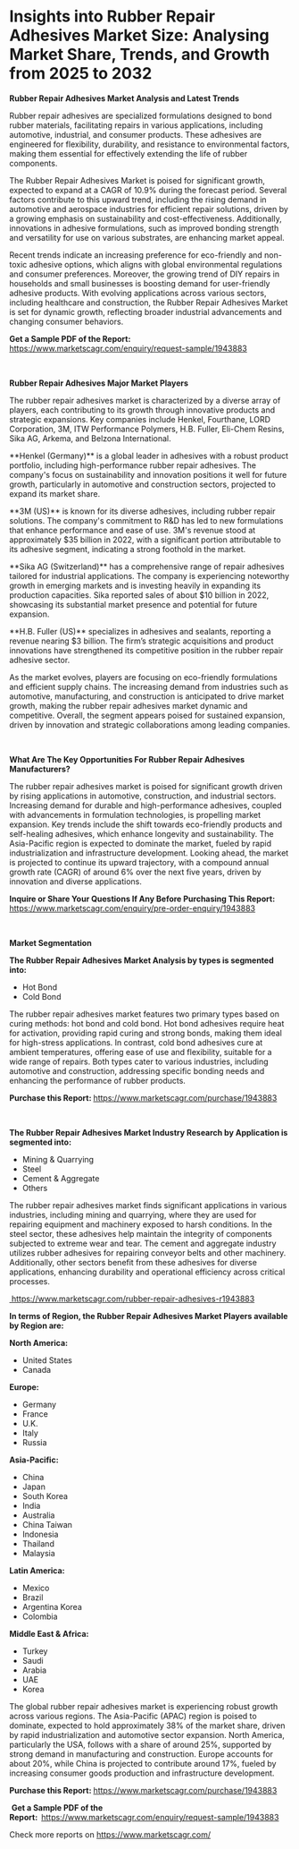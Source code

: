 <p><h1>Insights into Rubber Repair Adhesives Market Size: Analysing Market Share, Trends, and Growth from 2025 to 2032</h1></p><p><strong>Rubber Repair Adhesives Market Analysis and Latest Trends</strong></p>
<p><p>Rubber repair adhesives are specialized formulations designed to bond rubber materials, facilitating repairs in various applications, including automotive, industrial, and consumer products. These adhesives are engineered for flexibility, durability, and resistance to environmental factors, making them essential for effectively extending the life of rubber components.</p><p>The Rubber Repair Adhesives Market is poised for significant growth, expected to expand at a CAGR of 10.9% during the forecast period. Several factors contribute to this upward trend, including the rising demand in automotive and aerospace industries for efficient repair solutions, driven by a growing emphasis on sustainability and cost-effectiveness. Additionally, innovations in adhesive formulations, such as improved bonding strength and versatility for use on various substrates, are enhancing market appeal.</p><p>Recent trends indicate an increasing preference for eco-friendly and non-toxic adhesive options, which aligns with global environmental regulations and consumer preferences. Moreover, the growing trend of DIY repairs in households and small businesses is boosting demand for user-friendly adhesive products. With evolving applications across various sectors, including healthcare and construction, the Rubber Repair Adhesives Market is set for dynamic growth, reflecting broader industrial advancements and changing consumer behaviors.</p></p>
<p><strong>Get a Sample PDF of the Report:&nbsp;</strong> <a href="https://www.marketscagr.com/enquiry/request-sample/1943883?utm_campaign=3533&utm_medium=2&utm_source=Github&utm_content=ia&utm_term=01042025&utm_id=rubber-repair-adhesives">https://www.marketscagr.com/enquiry/request-sample/1943883</a></p>
<p>&nbsp;</p>
<p><strong>Rubber Repair Adhesives Major Market Players</strong></p>
<p><p>The rubber repair adhesives market is characterized by a diverse array of players, each contributing to its growth through innovative products and strategic expansions. Key companies include Henkel, Fourthane, LORD Corporation, 3M, ITW Performance Polymers, H.B. Fuller, Eli-Chem Resins, Sika AG, Arkema, and Belzona International.</p><p>**Henkel (Germany)** is a global leader in adhesives with a robust product portfolio, including high-performance rubber repair adhesives. The company's focus on sustainability and innovation positions it well for future growth, particularly in automotive and construction sectors, projected to expand its market share.</p><p>**3M (US)** is known for its diverse adhesives, including rubber repair solutions. The company's commitment to R&D has led to new formulations that enhance performance and ease of use. 3M's revenue stood at approximately $35 billion in 2022, with a significant portion attributable to its adhesive segment, indicating a strong foothold in the market.</p><p>**Sika AG (Switzerland)** has a comprehensive range of repair adhesives tailored for industrial applications. The company is experiencing noteworthy growth in emerging markets and is investing heavily in expanding its production capacities. Sika reported sales of about $10 billion in 2022, showcasing its substantial market presence and potential for future expansion.</p><p>**H.B. Fuller (US)** specializes in adhesives and sealants, reporting a revenue nearing $3 billion. The firm’s strategic acquisitions and product innovations have strengthened its competitive position in the rubber repair adhesive sector.</p><p>As the market evolves, players are focusing on eco-friendly formulations and efficient supply chains. The increasing demand from industries such as automotive, manufacturing, and construction is anticipated to drive market growth, making the rubber repair adhesives market dynamic and competitive. Overall, the segment appears poised for sustained expansion, driven by innovation and strategic collaborations among leading companies.</p></p>
<p>&nbsp;</p>
<p><strong>What Are The Key Opportunities For Rubber Repair Adhesives Manufacturers?</strong></p>
<p><p>The rubber repair adhesives market is poised for significant growth driven by rising applications in automotive, construction, and industrial sectors. Increasing demand for durable and high-performance adhesives, coupled with advancements in formulation technologies, is propelling market expansion. Key trends include the shift towards eco-friendly products and self-healing adhesives, which enhance longevity and sustainability. The Asia-Pacific region is expected to dominate the market, fueled by rapid industrialization and infrastructure development. Looking ahead, the market is projected to continue its upward trajectory, with a compound annual growth rate (CAGR) of around 6% over the next five years, driven by innovation and diverse applications.</p></p>
<p><strong>Inquire or Share Your Questions If Any Before Purchasing This Report:</strong> <a href="https://www.marketscagr.com/enquiry/pre-order-enquiry/1943883?utm_campaign=3533&utm_medium=2&utm_source=Github&utm_content=ia&utm_term=01042025&utm_id=rubber-repair-adhesives">https://www.marketscagr.com/enquiry/pre-order-enquiry/1943883</a></p>
<p>&nbsp;</p>
<p><strong>Market Segmentation</strong></p>
<p><strong>The Rubber Repair Adhesives Market Analysis by types is segmented into:</strong></p>
<p><ul><li>Hot Bond</li><li>Cold Bond</li></ul></p>
<p><p>The rubber repair adhesives market features two primary types based on curing methods: hot bond and cold bond. Hot bond adhesives require heat for activation, providing rapid curing and strong bonds, making them ideal for high-stress applications. In contrast, cold bond adhesives cure at ambient temperatures, offering ease of use and flexibility, suitable for a wide range of repairs. Both types cater to various industries, including automotive and construction, addressing specific bonding needs and enhancing the performance of rubber products.</p></p>
<p><strong>Purchase this Report:&nbsp;</strong><a href="https://www.marketscagr.com/purchase/1943883?utm_campaign=3533&utm_medium=2&utm_source=Github&utm_content=ia&utm_term=01042025&utm_id=rubber-repair-adhesives">https://www.marketscagr.com/purchase/1943883</a></p>
<p>&nbsp;</p>
<p><strong>The Rubber Repair Adhesives Market Industry Research by Application is segmented into:</strong></p>
<p><ul><li>Mining & Quarrying</li><li>Steel</li><li>Cement & Aggregate</li><li>Others</li></ul></p>
<p><p>The rubber repair adhesives market finds significant applications in various industries, including mining and quarrying, where they are used for repairing equipment and machinery exposed to harsh conditions. In the steel sector, these adhesives help maintain the integrity of components subjected to extreme wear and tear. The cement and aggregate industry utilizes rubber adhesives for repairing conveyor belts and other machinery. Additionally, other sectors benefit from these adhesives for diverse applications, enhancing durability and operational efficiency across critical processes.</p></p>
<p><a href="https://www.marketscagr.com/rubber-repair-adhesives-r1943883?utm_campaign=3533&utm_medium=2&utm_source=Github&utm_content=ia&utm_term=01042025&utm_id=rubber-repair-adhesives">&nbsp;https://www.marketscagr.com/rubber-repair-adhesives-r1943883</a></p>
<p><strong>In terms of Region, the Rubber Repair Adhesives Market Players available by Region are:</strong></p>
<p>
    <p> <strong> North America: </strong>
        <ul>
            <li>United States</li>
            <li>Canada</li>
        </ul>
        </p> 
    <p> <strong> Europe: </strong>
        <ul>
            <li>Germany</li>
            <li>France</li>
            <li>U.K.</li>
            <li>Italy</li>
            <li>Russia</li>
        </ul>
        </p> 
    <p> <strong> Asia-Pacific: </strong>
        <ul>
            <li>China</li>
            <li>Japan</li>
            <li>South Korea</li>
            <li>India</li>
            <li>Australia</li>
            <li>China Taiwan</li>
            <li>Indonesia</li>
            <li>Thailand</li>
            <li>Malaysia</li>
        </ul>
        </p> 
    <p> <strong> Latin America: </strong>
        <ul>
            <li>Mexico</li>
            <li>Brazil</li>
            <li>Argentina Korea</li>
            <li>Colombia</li>
        </ul>
        </p> 
    <p> <strong> Middle East & Africa: </strong>
        <ul>
            <li>Turkey</li>
            <li>Saudi</li>
            <li>Arabia</li>
            <li>UAE</li>
            <li>Korea</li>
        </ul>
    </p>
    </p>
<p><p>The global rubber repair adhesives market is experiencing robust growth across various regions. The Asia-Pacific (APAC) region is poised to dominate, expected to hold approximately 38% of the market share, driven by rapid industrialization and automotive sector expansion. North America, particularly the USA, follows with a share of around 25%, supported by strong demand in manufacturing and construction. Europe accounts for about 20%, while China is projected to contribute around 17%, fueled by increasing consumer goods production and infrastructure development.</p></p>
<p><strong>Purchase this Report: </strong><a href="https://www.marketscagr.com/purchase/1943883?utm_campaign=3533&utm_medium=2&utm_source=Github&utm_content=ia&utm_term=01042025&utm_id=rubber-repair-adhesives">https://www.marketscagr.com/purchase/1943883</a></p>
<p>&nbsp;<strong>Get a Sample PDF of the Report:&nbsp;&nbsp;</strong><a href="https://www.marketscagr.com/enquiry/request-sample/1943883?utm_campaign=3533&utm_medium=2&utm_source=Github&utm_content=ia&utm_term=01042025&utm_id=rubber-repair-adhesives">https://www.marketscagr.com/enquiry/request-sample/1943883</a></p>
<p><strong></strong></p>
<p>Check more reports on <a href="https://www.marketscagr.com/?utm_campaign=3533&utm_medium=2&utm_source=Github&utm_content=ia&utm_term=01042025&utm_id=rubber-repair-adhesives">https://www.marketscagr.com/</a></p>